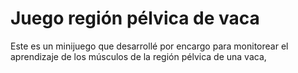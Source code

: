 # Juego región pélvica de vaca

Este es un minijuego que desarrollé por encargo para monitorear el aprendizaje de los músculos de la región pélvica de una vaca,
